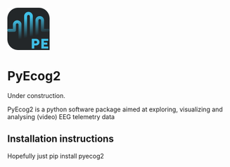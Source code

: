 ![image](https://raw.githubusercontent.com/KullmannLab/pyecog2/Development_ML/pyecog2/icons/icon.png) 
# PyEcog2 

Under construction.

PyEcog2 is a python software package aimed at exploring, visualizing and analysing (video) EEG telemetry data

## Installation instructions

Hopefully just pip install pyecog2
